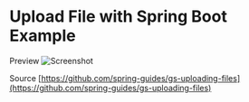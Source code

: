 # Upload File with Spring Boot Example

Preview
![Screenshot](https://raw.githubusercontent.com/ucuptimposu/spring-boot-file-upload/master/screenshot/preview.gif)

Source [https://github.com/spring-guides/gs-uploading-files](https://github.com/spring-guides/gs-uploading-files)
